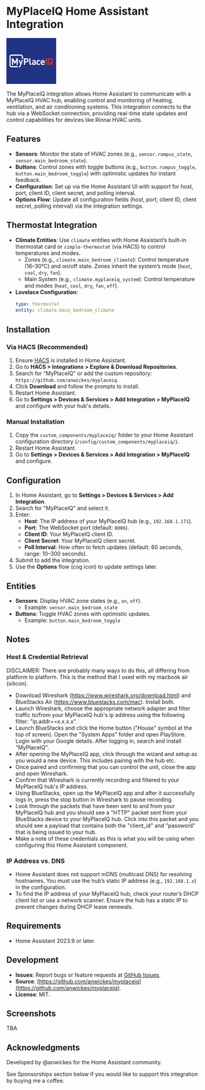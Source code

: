 # MyPlaceIQ Home Assistant Integration
![MyPlaceIQ Logo](custom_components/myplaceiq/images/logo.png)

The MyPlaceIQ integration allows Home Assistant to communicate with a MyPlaceIQ HVAC hub, enabling control and monitoring of heating, ventilation, and air conditioning systems. This integration connects to the hub via a WebSocket connection, providing real-time state updates and control capabilities for devices like Rinnai HVAC units.

## Features
- **Sensors**: Monitor the state of HVAC zones (e.g., `sensor.rumpus_state`, `sensor.main_bedroom_state`).
- **Buttons**: Control zones with toggle buttons (e.g., `button.rumpus_toggle`, `button.main_bedroom_toggle`) with optimistic updates for instant feedback.
- **Configuration**: Set up via the Home Assistant UI with support for host, port, client ID, client secret, and polling interval.
- **Options Flow**: Update all configuration fields (host, port, client ID, client secret, polling interval) via the integration settings.

## Thermostat Integration
- **Climate Entities**: Use `climate` entities with Home Assistant’s built-in thermostat card or `simple-thermostat` (via HACS) to control temperatures and modes.
  - Zones (e.g., `climate.main_bedroom_climate`): Control temperature (16–30°C) and on/off state. Zones inherit the system’s mode (`heat`, `cool`, `dry`, `fan`).
  - Main System (e.g., `climate.myplaceiq_system`): Control temperature and modes (`heat`, `cool`, `dry`, `fan`, `off`).
- **Lovelace Configuration**:
  ```yaml
  type: thermostat
  entity: climate.main_bedroom_climate

## Installation

### Via HACS (Recommended)
1. Ensure [HACS](https://hacs.xyz/) is installed in Home Assistant.
2. Go to **HACS > Integrations > Explore & Download Repositories**.
3. Search for "MyPlaceIQ" or add the custom repository: `https://github.com/anwickes/myplaceiq`.
4. Click **Download** and follow the prompts to install.
5. Restart Home Assistant.
6. Go to **Settings > Devices & Services > Add Integration > MyPlaceIQ** and configure with your hub's details.

### Manual Installation
1. Copy the `custom_components/myplaceiq/` folder to your Home Assistant configuration directory (`/config/custom_components/myplaceiq/`).
2. Restart Home Assistant.
3. Go to **Settings > Devices & Services > Add Integration > MyPlaceIQ** and configure.

## Configuration
1. In Home Assistant, go to **Settings > Devices & Services > Add Integration**.
2. Search for "MyPlaceIQ" and select it.
3. Enter:
   - **Host**: The IP address of your MyPlaceIQ hub (e.g., `192.168.1.171`).
   - **Port**: The WebSocket port (default: `8086`).
   - **Client ID**: Your MyPlaceIQ client ID.
   - **Client Secret**: Your MyPlaceIQ client secret.
   - **Poll Interval**: How often to fetch updates (default: 60 seconds, range: 10–300 seconds).
4. Submit to add the integration.
5. Use the **Options** flow (cog icon) to update settings later.

## Entities
- **Sensors**: Display HVAC zone states (e.g., `on`, `off`).
  - Example: `sensor.main_bedroom_state`
- **Buttons**: Toggle HVAC zones with optimistic updates.
  - Example: `button.main_bedroom_toggle`

## Notes
### Host & Credential Retrieval
DISCLAIMER: There are probably many ways to do this, all differing from platform to platform. This is the method that I used with my macbook air (silicon).

- Download Wireshark (https://www.wireshark.org/download.html) and BlueStacks Air (https://www.bluestacks.com/mac). Install both.
- Launch Wireshark, choose the appropriate network adapter and filter traffic to/from your MyPlaceIQ hub's ip address using the following filter: "ip.addr==x.x.x.x".
- Launch BlueStacks and click the Home button ("House" symbol at the top of screen). Open the "System Apps" folder and open PlayStore. Login with your Google details. After logging in, search and install "MyPlaceIQ".
- After opening the MyPlaceIQ app, click through the wizard and setup as you would a new device. This includes pairing with the hub etc. 
- Once paired and confirming that you can control the unit, close the app and open Wireshark.
- Confirm that Wireshark is currently recording and filtered to your MyPlaceIQ hub's IP address.
- Using BlueStacks, open up the MyPlaceIQ app and after it successfully logs in, press the stop button in Wireshark to pause recording.
- Look through the packets that have been sent to and from your MyPlaceIQ hub and you should see a "HTTP" packet sent from your BlueStacks device to your MyPlaceIQ hub. Click into this packet and you should see a payload that contains both the "client_id" and "password" that is being issued to your hub. 
- Make a note of these credentials as this is what you will be using when configuring this Home Assistant component.

### IP Address vs. DNS
- Home Assistant does not support mDNS (multicast DNS) for resolving hostnames. You must use the hub’s static IP address (e.g., `192.168.1.x`) in the configuration.
- To find the IP address of your MyPlaceIQ hub, check your router’s DHCP client list or use a network scanner. Ensure the hub has a static IP to prevent changes during DHCP lease renewals.

## Requirements
- Home Assistant 2023.9 or later.

## Development
- **Issues**: Report bugs or feature requests at [GitHub Issues](https://github.com/anwickes/myplaceiq/issues).
- **Source**: [https://github.com/anwickes/myplaceiq](https://github.com/anwickes/myplaceiq).
- **License**: MIT.

## Screenshots
TBA

## Acknowledgments
Developed by @anwickes for the Home Assistant community.

See Sponsorships section below if you would like to support this integration by buying me a coffee.
